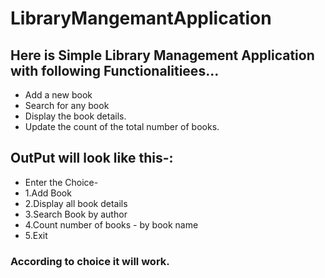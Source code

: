 # LibraryMangemantApplication
## Here is Simple Library Management Application with following Functionalitiees...</n>
- Add a new book
- Search for any book
- Display the book details.
- Update the count of the total number of books.
## OutPut will look like this-:
- Enter the Choice-
- 1.Add Book
- 2.Display all book details
- 3.Search Book by author
- 4.Count number of books - by book name
- 5.Exit
### According to choice it will work.
